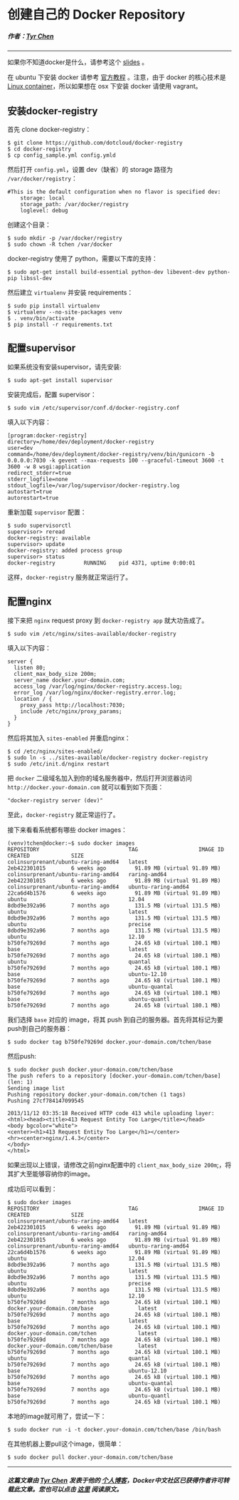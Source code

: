 # 创建自己的 Docker Repository

##### 作者：[Tyr Chen](http://www.weibo.com/tchen82)

---

如果你不知道docker是什么，请参考这个 [slides](http://www.slideshare.net/dotCloud/why-docker) 。

在 ubuntu 下安装 docker 请参考 [官方教程](http://docs.docker.io/en/latest/installation/ubuntulinux/) 。注意，由于 docker 的核心技术是 [Linux container](http://en.wikipedia.org/wiki/LXC)，所以如果想在 osx 下安装 docker 请使用 vagrant。

## 安装docker-registry

首先 clone docker-registry：

```
$ git clone https://github.com/dotcloud/docker-registry
$ cd docker-registry
$ cp config_sample.yml config.ymld
```

然后打开 `config.yml`，设置 dev（缺省）的 storage 路径为 `/var/docker/registry`：

```
#This is the default configuration when no flavor is specified dev:
    storage: local
    storage_path: /var/docker/registry
    loglevel: debug
```

创建这个目录：

```
$ sudo mkdir -p /var/docker/registry
$ sudo chown -R tchen /var/docker
```

docker-registry 使用了 python，需要以下库的支持：

```
$ sudo apt-get install build-essential python-dev libevent-dev python-pip libssl-dev
```

然后建立 `virtualenv` 并安装 requirements：

```
$ sudo pip install virtualenv
$ virtualenv --no-site-packages venv
$ . venv/bin/activate
$ pip install -r requirements.txt
```

## 配置supervisor

如果系统没有安装supervisor，请先安装:

```
$ sudo apt-get install supervisor
```

安装完成后，配置 supervisor：

```
$ sudo vim /etc/supervisor/conf.d/docker-registry.conf
```

填入以下内容：

```
[program:docker-registry]
directory=/home/dev/deployment/docker-registry
user=dev
command=/home/dev/deployment/docker-registry/venv/bin/gunicorn -b 0.0.0.0:7030 -k gevent --max-requests 100 --graceful-timeout 3600 -t 3600 -w 8 wsgi:application
redirect_stderr=true
stderr_logfile=none
stdout_logfile=/var/log/supervisor/docker-registry.log
autostart=true
autorestart=true
```

重新加载 `supervisor` 配置：

```
$ sudo supervisorctl
supervisor> reread
docker-registry: available
supervisor> update
docker-registry: added process group
supervisor> status
docker-registry         RUNNING    pid 4371, uptime 0:00:01
```

这样，`docker-registry` 服务就正常运行了。

## 配置nginx

接下来把 `nginx` request proxy 到 `docker-registry app` 就大功告成了。

```
$ sudo vim /etc/nginx/sites-available/docker-registry
```

填入以下内容：

```
server {
  listen 80;
  client_max_body_size 200m;
  server_name docker.your-domain.com;
  access_log /var/log/nginx/docker-registry.access.log;
  error_log /var/log/nginx/docker-registry.error.log;
  location / {
    proxy_pass http://localhost:7030;
    include /etc/nginx/proxy_params;
  }
}
```

然后将其加入 `sites-enabled` 并重启nginx：

```
$ cd /etc/nginx/sites-enabled/
$ sudo ln -s ../sites-available/docker-registry docker-registry
$ sudo /etc/init.d/nginx restart
```

把 `docker` 二级域名加入到你的域名服务器中，然后打开浏览器访问 `http://docker.your-domain.com` 就可以看到如下页面：

```
"docker-registry server (dev)"
```

至此，`docker-registry` 就正常运行了。

接下来看看系统都有哪些 docker images：

```
(venv)tchen@docker:~$ sudo docker images
REPOSITORY                            TAG                   IMAGE ID            CREATED             SIZE
colinsurprenant/ubuntu-raring-amd64   latest                2eb422301015        6 weeks ago         91.89 MB (virtual 91.89 MB)
colinsurprenant/ubuntu-raring-amd64   raring-amd64          2eb422301015        6 weeks ago         91.89 MB (virtual 91.89 MB)
colinsurprenant/ubuntu-raring-amd64   ubuntu-raring-amd64   22ca6d4b1576        6 weeks ago         91.89 MB (virtual 91.89 MB)
ubuntu                                12.04                 8dbd9e392a96        7 months ago        131.5 MB (virtual 131.5 MB)
ubuntu                                latest                8dbd9e392a96        7 months ago        131.5 MB (virtual 131.5 MB)
ubuntu                                precise               8dbd9e392a96        7 months ago        131.5 MB (virtual 131.5 MB)
ubuntu                                12.10                 b750fe79269d        7 months ago        24.65 kB (virtual 180.1 MB)
base                                  latest                b750fe79269d        7 months ago        24.65 kB (virtual 180.1 MB)
ubuntu                                quantal               b750fe79269d        7 months ago        24.65 kB (virtual 180.1 MB)
base                                  ubuntu-12.10          b750fe79269d        7 months ago        24.65 kB (virtual 180.1 MB)
base                                  ubuntu-quantal        b750fe79269d        7 months ago        24.65 kB (virtual 180.1 MB)
base                                  ubuntu-quantl         b750fe79269d        7 months ago        24.65 kB (virtual 180.1 MB)
```

我们选择 `base` 对应的 image，将其 push 到自己的服务器。首先将其标记为要push到自己的服务器：

```
$ sudo docker tag b750fe79269d docker.your-domain.com/tchen/base
```

然后push:

```
$ sudo docker push docker.your-domain.com/tchen/base
The push refers to a repository [docker.your-domain.com/tchen/base] (len: 1)
Sending image list
Pushing repository docker.your-domain.com/tchen (1 tags)
Pushing 27cf784147099545

2013/11/12 03:35:18 Received HTTP code 413 while uploading layer: <html><head><title>413 Request Entity Too Large</title></head>
<body bgcolor="white">
<center><h1>413 Request Entity Too Large</h1></center>
<hr><center>nginx/1.4.3</center>
</body>
</html>
```

如果出现以上错误，请修改之前nginx配置中的 `client_max_body_size 200m`;，将其扩大至能够容纳你的image。

成功后可以看到：

```
$ sudo docker images
REPOSITORY                            TAG                   IMAGE ID            CREATED             SIZE
colinsurprenant/ubuntu-raring-amd64   latest                2eb422301015        6 weeks ago         91.89 MB (virtual 91.89 MB)
colinsurprenant/ubuntu-raring-amd64   raring-amd64          2eb422301015        6 weeks ago         91.89 MB (virtual 91.89 MB)
colinsurprenant/ubuntu-raring-amd64   ubuntu-raring-amd64   22ca6d4b1576        6 weeks ago         91.89 MB (virtual 91.89 MB)
ubuntu                                12.04                 8dbd9e392a96        7 months ago        131.5 MB (virtual 131.5 MB)
ubuntu                                latest                8dbd9e392a96        7 months ago        131.5 MB (virtual 131.5 MB)
ubuntu                                precise               8dbd9e392a96        7 months ago        131.5 MB (virtual 131.5 MB)
ubuntu                                12.10                 b750fe79269d        7 months ago        24.65 kB (virtual 180.1 MB)
docker.your-domain.com/base              latest                b750fe79269d        7 months ago        24.65 kB (virtual 180.1 MB)
base                                  latest                b750fe79269d        7 months ago        24.65 kB (virtual 180.1 MB)
docker.your-domain.com/tchen             latest                b750fe79269d        7 months ago        24.65 kB (virtual 180.1 MB)
docker.your-domain.com/tchen/base        latest                b750fe79269d        7 months ago        24.65 kB (virtual 180.1 MB)
ubuntu                                quantal               b750fe79269d        7 months ago        24.65 kB (virtual 180.1 MB)
base                                  ubuntu-12.10          b750fe79269d        7 months ago        24.65 kB (virtual 180.1 MB)
base                                  ubuntu-quantal        b750fe79269d        7 months ago        24.65 kB (virtual 180.1 MB)
base                                  ubuntu-quantl         b750fe79269d        7 months ago        24.65 kB (virtual 180.1 MB)
```

本地的image就可用了，尝试一下：

```
$ sudo docker run -i -t docker.your-domain.com/tchen/base /bin/bash
```

在其他机器上要pull这个image，很简单：

```
$ sudo docker pull docker.your-domain.com/tchen/base
```

---
##### 这篇文章由 [Tyr Chen](http://www.weibo.com/tchen82) 发表于他的 [个人博客](http://tchen.me/)，Docker中文社区已获得作者许可转载此文章。您也可以点击 [这里](http://tchen.me/posts/2013-11-13-local-docker-repo.html) 阅读原文。
